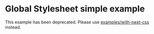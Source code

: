 # Global Stylesheet simple example

This example has been deprecated. Please use [examples/with-next-css](../with-next-css) instead.
